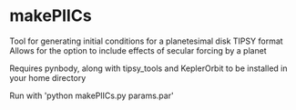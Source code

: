 # makePlICs
Tool for generating initial conditions for a planetesimal disk TIPSY format
Allows for the option to include effects of secular forcing by a planet

Requires pynbody, along with tipsy_tools and KeplerOrbit to be installed in your home directory

Run with 'python makePlICs.py params.par'
